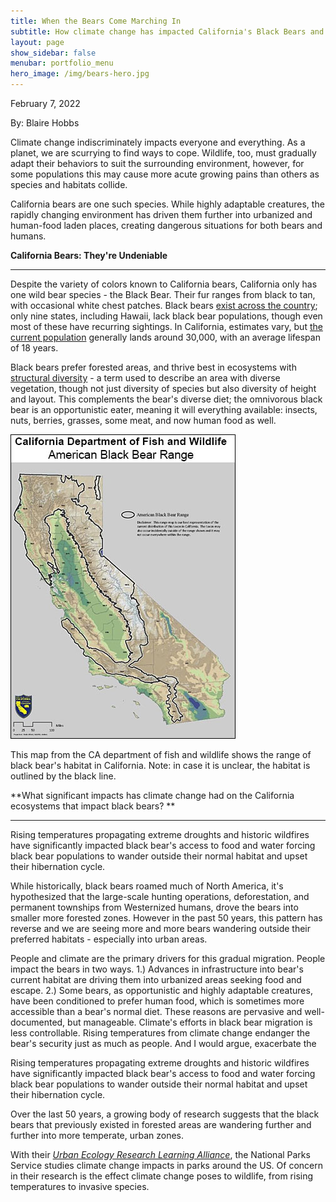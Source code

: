 ```yaml
---
title: When the Bears Come Marching In
subtitle: How climate change has impacted California's Black Bears and what this means for California's human residents
layout: page
show_sidebar: false
menubar: portfolio_menu
hero_image: /img/bears-hero.jpg
---
```


February 7, 2022

By: Blaire Hobbs

Climate change indiscriminately impacts everyone and everything. As a planet, we are scurrying to find ways to cope. Wildlife, too, must gradually adapt their behaviors to suit the surrounding environment, however, for some populations this may cause more acute growing pains than others as species and habitats collide.

California bears are one such species. While highly adaptable creatures, the rapidly changing environment has driven them further into urbanized and human-food laden places, creating dangerous situations for both bears and humans.

**California Bears: They're Undeniable**

------

Despite the variety of colors known to California bears, California only has one wild bear species - the Black Bear. Their fur ranges from black to tan, with occasional white chest patches. Black bears [exist across the country](https://wildlifeinformer.com/black-bear-population-by-state/#:~:text=A%20quick%20look%20at%20Black%20Bears%201%20Habitat.,sleep%20they%20go%20into%20varies.%20More%20items...%20); only nine states, including Hawaii, lack black bear populations, though even most of these have recurring sightings. In California, estimates vary, but [the current population](https://wildlife.ca.gov/Conservation/Mammals/Black-Bear) generally lands around 30,000, with an average lifespan of 18 years.

Black bears prefer forested areas, and thrive best in ecosystems with [structural diversity](https://www.bing.com/search?q=structural+diversity+bio&qs=n&form=QBRE&sp=-1&pq=structural+diversity+bio&sc=1-24&sk=&cvid=57176C65051C4C82877CF88B5A1693C6) - a term used to describe an area with diverse vegetation, though not just diversity of species but also diversity of height and layout. This complements the bear's diverse diet; the omnivorous black bear is an opportunistic eater, meaning it will everything available: insects, nuts, berries, grasses, some meat, and now human food as well. 

![](img/black-bear-habitat-ca.jpg)

This map from the CA department of fish and wildlife shows the range of black bear's habitat in California. Note: in case it is unclear, the habitat is outlined by the black line.



**What significant impacts has climate change had on the California ecosystems that impact black bears? **

------

Rising temperatures propagating extreme droughts and historic wildfires have significantly impacted black bear's access to food and water forcing black bear populations to wander outside their normal habitat and upset their hibernation cycle.

While historically, black bears roamed much of North America, it's hypothesized that the large-scale hunting operations, deforestation, and permanent townships from Westernized humans, drove the bears into smaller more forested zones. However in the past 50 years, this pattern has reverse and we are seeing more and more bears wandering outside their preferred habitats - especially into urban areas. 

People and climate are the primary drivers for this gradual migration. People impact the bears in two ways. 1.) Advances in infrastructure into bear's current habitat are driving them into urbanized areas seeking food and escape. 2.) Some bears, as opportunistic and highly adaptable creatures, have been conditioned to prefer human food, which is sometimes more accessible than a bear's normal diet. These reasons are pervasive and well-documented, but manageable. Climate's efforts in black bear migration is less controllable. Rising temperatures from climate change endanger the bear's security just as much as people. And I would argue, exacerbate the  



Rising temperatures propagating extreme droughts and historic wildfires have significantly impacted black bear's access to food and water forcing black bear populations to wander outside their normal habitat and upset their hibernation cycle.







Over the last 50 years, a growing body of research suggests that the black bears that previously existed in forested areas are wandering further and further into more temperate, urban zones.

With their [*Urban Ecology Research Learning Alliance*](https://www.nps.gov/rlc/urbanecology/environmental-and-climate-change.htm), the National Parks Service studies climate change impacts in parks around the US. Of concern in their research is the effect climate change poses to wildlife, from rising temperatures to invasive species. 





